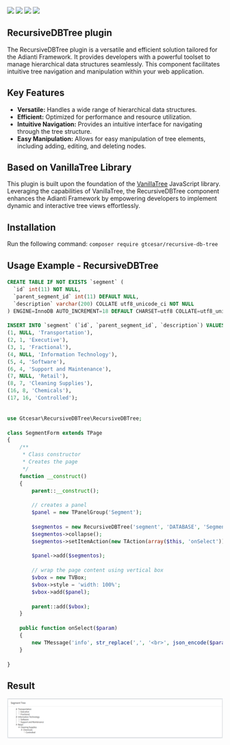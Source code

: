 <img src="https://img.shields.io/badge/Version-0.0.1-green"> <img src="https://img.shields.io/badge/License-MIT-success"> <img src="https://img.shields.io/badge/Adianti-7.x-blue"> <img src="https://img.shields.io/badge/PHP-7%20or%20higher-blueviolet">

## RecursiveDBTree plugin 

The RecursiveDBTree plugin is a versatile and efficient solution tailored for the Adianti Framework. It provides developers with a powerful toolset to manage hierarchical data structures seamlessly. This component facilitates intuitive tree navigation and manipulation within your web application.

## Key Features
- **Versatile:** Handles a wide range of hierarchical data structures.
- **Efficient:** Optimized for performance and resource utilization.
- **Intuitive Navigation:** Provides an intuitive interface for navigating through the tree structure.
- **Easy Manipulation:** Allows for easy manipulation of tree elements, including adding, editing, and deleting nodes.

## Based on VanillaTree Library
This plugin is built upon the foundation of the [VanillaTree](https://github.com/finom/vanillatree) JavaScript library. Leveraging the capabilities of VanillaTree, the RecursiveDBTree component enhances the Adianti Framework by empowering developers to implement dynamic and interactive tree views effortlessly.

## Installation
Run the following command:
`composer require gtcesar/recursive-db-tree`

## Usage Example - RecursiveDBTree
```sql
CREATE TABLE IF NOT EXISTS `segment` (
  `id` int(11) NOT NULL,
  `parent_segment_id` int(11) DEFAULT NULL,
  `description` varchar(200) COLLATE utf8_unicode_ci NOT NULL
) ENGINE=InnoDB AUTO_INCREMENT=18 DEFAULT CHARSET=utf8 COLLATE=utf8_unicode_ci;

INSERT INTO `segment` (`id`, `parent_segment_id`, `description`) VALUES
(1, NULL, 'Transportation'),
(2, 1, 'Executive'),
(3, 1, 'Fractional'),
(4, NULL, 'Information Technology'),
(5, 4, 'Software'),
(6, 4, 'Support and Maintenance'),
(7, NULL, 'Retail'),
(8, 7, 'Cleaning Supplies'),
(16, 8, 'Chemicals'),
(17, 16, 'Controlled');


```
```php

use Gtcesar\RecursiveDBTree\RecursiveDBTree;

class SegmentForm extends TPage
{
    /**
     * Class constructor
     * Creates the page
     */
    function __construct()
    {
        parent::__construct();
        
        // creates a panel
        $panel = new TPanelGroup('Segment');
       
        $segmentos = new RecursiveDBTree('segment', 'DATABASE', 'Segment', 'id', 'parent_segment_id', 'description', 'id asc');
        $segmentos->collapse();
        $segmentos->setItemAction(new TAction(array($this, 'onSelect')));
        
        $panel->add($segmentos);
        
        // wrap the page content using vertical box
        $vbox = new TVBox;
        $vbox->style = 'width: 100%';
        $vbox->add($panel);

        parent::add($vbox);
    }
    
    public function onSelect($param)
    {
        new TMessage('info', str_replace(',', '<br>', json_encode($param)));
    }    

}
```
## Result
<img src="https://github.com/gtcesar/recursive-db-tree/blob/main/images/RecursiveDBTree.png?raw=true">
